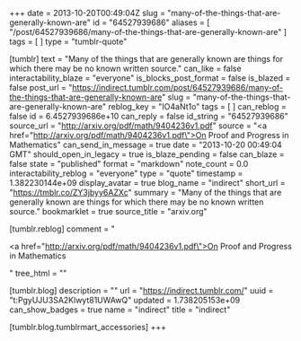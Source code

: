 +++
date = 2013-10-20T00:49:04Z
slug = "many-of-the-things-that-are-generally-known-are"
id = "64527939686"
aliases = [ "/post/64527939686/many-of-the-things-that-are-generally-known-are" ]
tags = [ ]
type = "tumblr-quote"

[tumblr]
text = "Many of the things that are generally known are things for which there may be no known written source."
can_like = false
interactability_blaze = "everyone"
is_blocks_post_format = false
is_blazed = false
post_url = "https://indirect.tumblr.com/post/64527939686/many-of-the-things-that-are-generally-known-are"
slug = "many-of-the-things-that-are-generally-known-are"
reblog_key = "IO4aNt1o"
tags = [ ]
can_reblog = false
id = 6.4527939686e+10
can_reply = false
id_string = "64527939686"
source_url = "http://arxiv.org/pdf/math/9404236v1.pdf"
source = "<a href=\"http://arxiv.org/pdf/math/9404236v1.pdf\">On Proof and Progress in Mathematics</a>"
can_send_in_message = true
date = "2013-10-20 00:49:04 GMT"
should_open_in_legacy = true
is_blaze_pending = false
can_blaze = false
state = "published"
format = "markdown"
note_count = 0.0
interactability_reblog = "everyone"
type = "quote"
timestamp = 1.382230144e+09
display_avatar = true
blog_name = "indirect"
short_url = "https://tmblr.co/ZY3jbyy6AZXc"
summary = "Many of the things that are generally known are things for which there may be no known written source."
bookmarklet = true
source_title = "arxiv.org"

[tumblr.reblog]
comment = "<p><a href=\"http://arxiv.org/pdf/math/9404236v1.pdf\">On Proof and Progress in Mathematics</a></p>"
tree_html = ""

[tumblr.blog]
description = ""
url = "https://indirect.tumblr.com/"
uuid = "t:PgyUJU3SA2Klwyt81UWAwQ"
updated = 1.738205153e+09
can_show_badges = true
name = "indirect"
title = "indirect"

[tumblr.blog.tumblrmart_accessories]
+++
